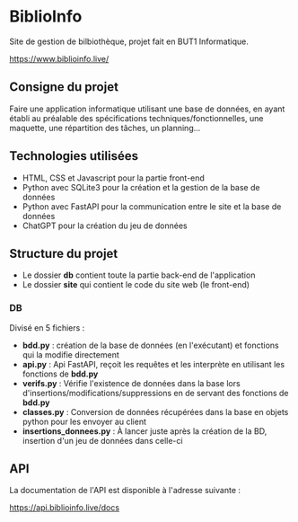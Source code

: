 # BiblioInfo
Site de gestion de bilbiothèque, projet fait en BUT1 Informatique.

https://www.biblioinfo.live/

## Consigne du projet

Faire une application informatique utilisant une base de données, en ayant établi au préalable des spécifications techniques/fonctionnelles, une maquette, une répartition des tâches, un planning...

## Technologies utilisées

- HTML, CSS et Javascript pour la partie front-end
- Python avec SQLite3 pour la création et la gestion de la base de données
- Python avec FastAPI pour la communication entre le site et la base de données
- ChatGPT pour la création du jeu de données

## Structure du projet

- Le dossier **db** contient toute la partie back-end de l'application
- Le dossier **site** qui contient le code du site web (le front-end)


### DB

Divisé en 5 fichiers :
- **bdd.py** : création de la base de données (en l'exécutant) et fonctions qui la modifie directement
- **api.py** : Api FastAPI, reçoit les requêtes et les interprète en utilisant les fonctions de **bdd.py**
- **verifs.py** : Vérifie l'existence de données dans la base lors d'insertions/modifications/suppressions en de servant des fonctions de **bdd.py**
- **classes.py** : Conversion de données récupérées dans la base en objets python pour les envoyer au client
- **insertions_donnees.py** : À lancer juste après la création de la BD, insertion d'un jeu de données dans celle-ci

## API

La documentation de l'API est disponible à l'adresse suivante :

https://api.biblioinfo.live/docs
